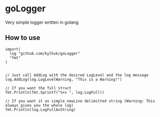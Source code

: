 # goLogger
Very simple logger written in golang


## How to use
```
import(
  log "github.com/kylhuk/goLogger"
  "fmt"
)


// Just call AddLog with the desired LogLevel and the log message
log.AddLog(log.LogLevelWarning, "This is a Warning!")

// If you want the full struct
fmt.Println(fmt.Sprintf("%+v ", log.LogFull))

// If you want it as simple newLine delimitted string (Warning: This always gives you the whole log)
fmt.Println(log.LogFullAsString)
```
